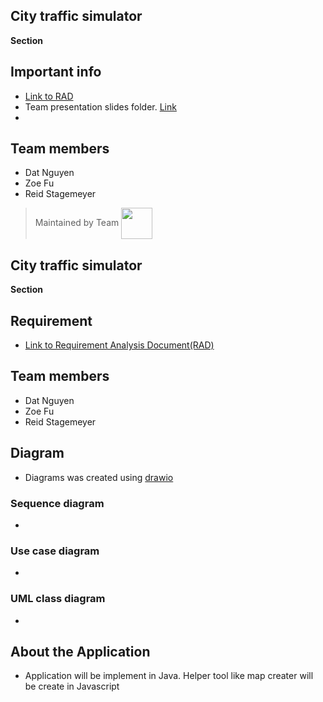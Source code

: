 
## City traffic simulator





**Section** <br> 

## Important info 
- [Link to RAD](https://1drv.ms/w/s!Ao4rMqb_sxm7hLUf-XdQlYHJ8v6mWw)
- Team presentation slides folder. [Link](https://1drv.ms/f/s!Ao4rMqb_sxm7hLZ969vMy8ix-KIkQg)
- 

## Team members
- Dat Nguyen 
- Zoe Fu
- Reid Stagemeyer



> Maintained by Team <img align="center" src="https://user-images.githubusercontent.com/35666615/52318190-de194580-2988-11e9-929d-09aec2551b13.png" height="50" width="50">


## City traffic simulator

**Section** <br> 


## Requirement
- [Link to Requirement Analysis Document(RAD)](https://1drv.ms/w/s!Ao4rMqb_sxm7hLQrMgIDW_j-IFPFhw)
## Team members
- Dat Nguyen 
- Zoe Fu
- Reid Stagemeyer


## Diagram
- Diagrams was created using [drawio](https://www.draw.io/)

### Sequence diagram 
- []()
### Use case diagram 
- []()
### UML class diagram 
- []()

## About the Application
- Application will be implement in Java. Helper tool like map creater will be create in Javascript

